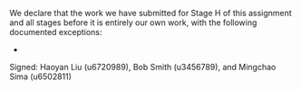 We declare that the work we have submitted for Stage H of this assignment and all stages before it is entirely our own work, with the following documented exceptions:

* 
Signed: Haoyan Liu (u6720989), Bob Smith (u3456789), and Mingchao Sima (u6502811)

